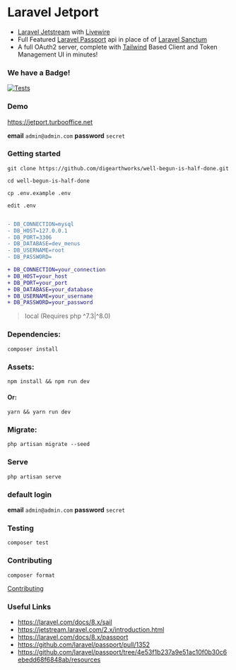 
# Laravel Jetport

 - [Laravel Jetstream](https://jetstream.laravel.com/2.x/introduction.html) with [Livewire](https://github.com/livewire/livewire)
 - Full Featured [Laravel Passport](https://github.com/laravel/passport) api in place of of [Laravel Sanctum](https://github.com/laravel/sanctum)
 - A full OAuth2 server, complete with [Tailwind](https://tailwindcss.com/) Based Client and Token Management UI in minutes!

### We have a Badge!

[![Tests](https://github.com/digearthworks/well-begun-is-half-done/workflows/Tests/badge.svg?branch=main)](https://github.com/digearthworks/well-begun-is-half-done/actions/workflows/main.yml)

### Demo 

https://jetport.turbooffice.net

**email** `admin@admin.com` **password** `secret`


### Getting started

```
git clone https://github.com/digearthworks/well-begun-is-half-done.git
```

```
cd well-begun-is-half-done
```

```
cp .env.example .env
```

```
edit .env
```

```diff

- DB_CONNECTION=mysql
- DB_HOST=127.0.0.1
- DB_PORT=3306
- DB_DATABASE=dev_menus
- DB_USERNAME=root
- DB_PASSWORD=

+ DB_CONNECTION=your_connection
+ DB_HOST=your_host
+ DB_PORT=your_port
+ DB_DATABASE=your_database
+ DB_USERNAME=your_username
+ DB_PASSWORD=your_password
```

>local (Requires php ^7.3|^8.0)

### Dependencies:

```
composer install
```
### Assets:

```
npm install && npm run dev
```

#### Or: 

```
yarn && yarn run dev
```

### Migrate:

```
php artisan migrate --seed
```

### Serve

```
php artisan serve
```
### default login

**email** `admin@admin.com`
**password** `secret`

### Testing

```
composer test
```

### Contributing

```
composer format
```
[Contributing](https://github.com/digearthworks/laravel-jetport/blob/main/.github/CONTRIBUTING.md)

### Useful Links

- https://laravel.com/docs/8.x/sail
- https://jetstream.laravel.com/2.x/introduction.html
- https://laravel.com/docs/8.x/passport
- https://github.com/laravel/passport/pull/1352
- https://github.com/laravel/passport/tree/4e53f1b237a9e51ac10f0b30c6ebedd68f6848ab/resources
